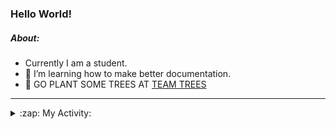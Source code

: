 ### Hello World!

##### About:
- Currently I am a student.
- 🌱 I’m learning how to make better documentation.
- 🌱 GO PLANT SOME TREES AT [TEAM TREES](https://teamtrees.org/)

---
<details>
  <summary>:zap: My Activity:</summary>
  
<!--START_SECTION:waka-->
![Code Time](http://img.shields.io/badge/Code%20Time-1%2C155%20hrs%208%20mins-blue)

**I'm a Night 🦉** 

```text
🌞 Morning                1747 commits        ██░░░░░░░░░░░░░░░░░░░░░░░   09.87 % 
🌆 Daytime                6094 commits        █████████░░░░░░░░░░░░░░░░   34.43 % 
🌃 Evening                5023 commits        ███████░░░░░░░░░░░░░░░░░░   28.38 % 
🌙 Night                  4835 commits        ███████░░░░░░░░░░░░░░░░░░   27.32 % 
```
📅 **I'm Most Productive on Wednesday** 

```text
Monday                   2558 commits        ████░░░░░░░░░░░░░░░░░░░░░   14.45 % 
Tuesday                  2397 commits        ███░░░░░░░░░░░░░░░░░░░░░░   13.54 % 
Wednesday                4113 commits        ██████░░░░░░░░░░░░░░░░░░░   23.24 % 
Thursday                 2239 commits        ███░░░░░░░░░░░░░░░░░░░░░░   12.65 % 
Friday                   1785 commits        ███░░░░░░░░░░░░░░░░░░░░░░   10.09 % 
Saturday                 1566 commits        ██░░░░░░░░░░░░░░░░░░░░░░░   08.85 % 
Sunday                   3041 commits        ████░░░░░░░░░░░░░░░░░░░░░   17.18 % 
```


📊 **This Week I Spent My Time On** 

```text
🔥 Editors: 
VS Code                  2 hrs 23 mins       █████████████████████████   100.00 % 

🐱‍💻 Projects: 
praise                   1 hr 35 mins        █████████████████░░░░░░░░   66.88 % 
CSF31                    47 mins             ████████░░░░░░░░░░░░░░░░░   33.12 % 
```


 Last Updated on 04/08/2023 15:10:13 UTC
<!--END_SECTION:waka-->
</details>
